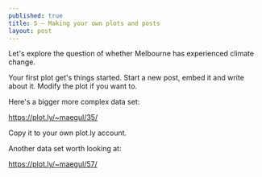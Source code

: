 ```yaml
---
published: true
title: 5 — Making your own plots and posts
layout: post
---
```

Let's explore the question of whether Melbourne has experienced climate change.

Your first plot get's things started.  Start a new post, embed it and write about it.  Modify the plot if you want to.


Here's a bigger more complex data set:

<a href="https://plot.ly/~maegul/35/" target="_blank">https://plot.ly/~maegul/35/</a>

Copy it to your own plot.ly account.



Another data set worth looking at:

<a href="https://plot.ly/~maegul/57/" target="_blank">https://plot.ly/~maegul/57/</a>